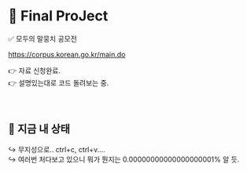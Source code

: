 # 🌈 Final ProJect

✅ 모두의 말뭉치 공모전

https://corpus.korean.go.kr/main.do

👉 자료 신청완료.<br>
👉 설명있는대로 코드 돌려보는 중.<br>
<br>
<br>
## 🌌 지금 내 상태
↪ 무지성으로.. ctrl+c, ctrl+v....<br>
↪ 여러번 처다보고 있으니 뭐가 뭔지는 0.00000000000000000001% 알 듯.<br>
